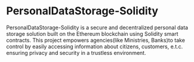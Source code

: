 # PersonalDataStorage-Solidity
PersonalDataStorage-Solidity is a secure and decentralized personal data storage solution built on the Ethereum blockchain using Solidity smart contracts. This project empowers agencies(like Ministries, Banks)to take control by easily accessing information about citizens, customers, e.t.c.  ensuring privacy and security in a trustless environment.
